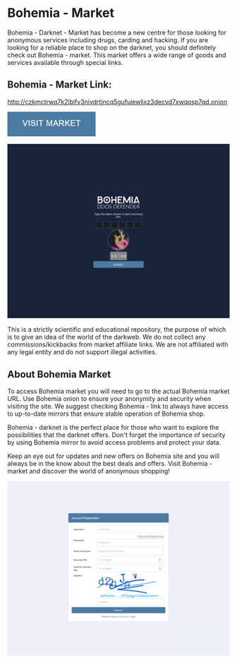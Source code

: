 # Bohemia - Market
Bohemia - Darknet - Market has become a new centre for those looking for anonymous services including drugs, carding and hacking. If you are looking for a reliable place to shop on the darknet, you should definitely check out Bohemia - market. This market offers a wide range of goods and services available through special links.

## Bohemia - Market Link:

http://czkmctrwq7k2lbifv3nivdrtjncq5gufuiewlixz3decvd7xwqosp7qd.onion

[<img src="/assets/cesrepo.webp" width="200">](http://czkmctrwq7k2lbifv3nivdrtjncq5gufuiewlixz3decvd7xwqosp7qd.onion)

<a href="http://czkmctrwq7k2lbifv3nivdrtjncq5gufuiewlixz3decvd7xwqosp7qd.onion"><img src="/assets/reheble.webp" alt="image" style="max-width: 100%;"><a>

This is a strictly scientific and educational repository, the purpose of which is to give an idea of the world of the darkweb. We do not collect any commissions/kickbacks from market affiliate links. We are not affiliated with any legal entity and do not support illegal activities.

## About Bohemia Market

To access Bohemia market you will need to go to the actual Bohemia market URL. Use Bohemia onion to ensure your anonymity and security when visiting the site. We suggest checking Bohemia - link to always have access to up-to-date mirrors that ensure stable operation of Bohemia shop.

Bohemia - darknet is the perfect place for those who want to explore the possibilities that the darknet offers. Don't forget the importance of security by using Bohemia mirror to avoid access problems and protect your data.

Keep an eye out for updates and new offers on Bohemia site and you will always be in the know about the best deals and offers. Visit Bohemia - market and discover the world of anonymous shopping!

<a href="http://czkmctrwq7k2lbifv3nivdrtjncq5gufuiewlixz3decvd7xwqosp7qd.onion"><img src="/assets/myxmtreatun.webp" alt="image" style="max-width: 100%;"><a>